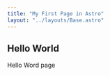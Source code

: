 ```yaml
---
title: "My First Page in Astro"
layout: "../layouts/Base.astro"
---
```

## Hello World
Hello Word page